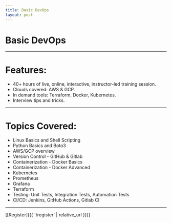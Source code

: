```yaml
---
title: Basic DevOps
layout: post
---
```


# Basic DevOps

---
# Features:
- 40+ hours of live, online, interactive, instructor-led training session.
- Clouds covered: AWS & GCP.
- In demand tools: Terraform, Docker, Kubernetes.
- Interview tips and tricks.

---
# Topics Covered:
- Linux Basics and Shell Scripting
- Python Basics and Boto3
- AWS/GCP overview
- Version Control - GitHub  & Gitlab
- Containerization - Docker Basics
- Containerization - Docker Advanced
- Kubernetes
- Prometheus 
- Grafana
- Terraform
- Testing: Unit Tests, Integration Tests, Automation Tests
- CI/CD: Jenkins, GitHub Actions, Gitlab CI 

---
[[Register]({{ '/register' | relative_url }})]

